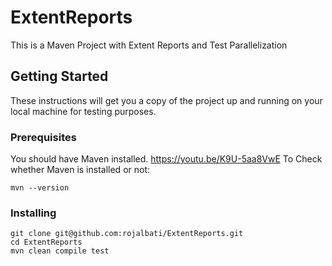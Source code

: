 # ExtentReports

This is a Maven Project with Extent Reports and Test Parallelization
## Getting Started

These instructions will get you a copy of the project up and running on your local machine for testing purposes. 

### Prerequisites

You should have Maven installed.
https://youtu.be/K9U-5aa8VwE
To Check whether Maven is installed or not:

```
mvn --version
```

### Installing

```
git clone git@github.com:rojalbati/ExtentReports.git
cd ExtentReports
mvn clean compile test
```
